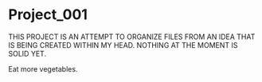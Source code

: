 # Project_001
THIS PROJECT IS AN ATTEMPT TO ORGANIZE FILES FROM AN IDEA THAT IS BEING CREATED WITHIN MY HEAD. NOTHING AT THE MOMENT IS SOLID YET.

Eat more vegetables.
